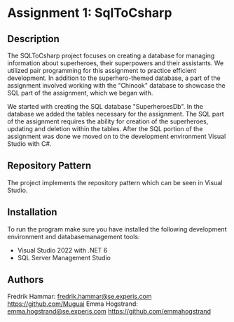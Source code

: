 # Assignment 1: SqlToCsharp

## Description
The SQLToCsharp project focuses on creating a database for managing information about superheroes, their superpowers and their assistants. We utilized pair programming for this assignment to practice efficient development. In addition to the superhero-themed database, a part of the assignment involved working with the "Chinook" database to showcase the SQL part of the assignment, which we began with.

We started with creating the SQL database "SuperheroesDb". In the database we added the tables necessary for the assignment. The SQL part of the assignment requires the ability for creation of the superheroes, updating and deletion within the tables. After the SQL portion of the assignment was done we moved on to the development environment Visual Studio with C#. 

## Repository Pattern
The project implements the repository pattern which can be seen in Visual Studio. 

## Installation
To run the program make sure you have installed the following development environment and databasemanagement tools:
- Visual Studio 2022 with .NET 6
- SQL Server Management Studio

## Authors
Fredrik Hammar: fredrik.hammar@se.experis.com https://github.com/Muguai
Emma Hogstrand: emma.hogstrand@se.experis.com https://github.com/emmahogstrand
